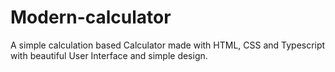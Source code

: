 # Modern-calculator
A simple calculation based Calculator made with HTML, CSS and Typescript with beautiful User Interface and simple design.
